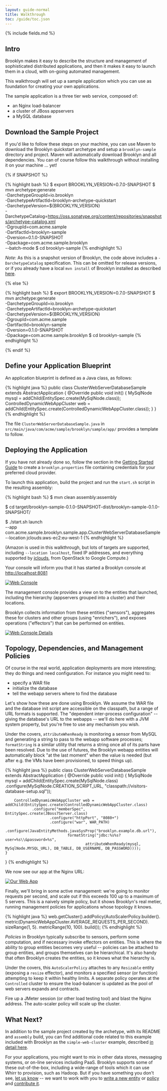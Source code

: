 ```yaml
---
layout: guide-normal
title: Walkthrough
toc: /guide/toc.json
---
```

{% include fields.md %}

## Intro

Brooklyn makes it easy to describe the structure and management of sophisticated distributed applications, 
and then it makes it easy to launch them in a cloud, with on-going automated management.

This walkthrough will set up a sample application which you can use as foundation for creating your own applications.

The sample application is a three tier web service, composed of:

* an Nginx load-balancer
* a cluster of JBoss appservers
* a MySQL database


## Download the Sample Project

If you'd like to follow these steps on your machine, you can use Maven to 
download the Brooklyn quickstart archetype and setup a `brooklyn-sample` directory and project. 
Maven will automatically download Brooklyn and all dependencies.
You can of course follow this walkthrough without installing it on your machine ... yet!

{% if SNAPSHOT %}

{% highlight bash %}
$ export BROOKLYN_VERSION=0.7.0-SNAPSHOT
$ mvn archetype:generate \
    -DarchetypeGroupId=io.brooklyn \
    -DarchetypeArtifactId=brooklyn-archetype-quickstart \
    -DarchetypeVersion=${BROOKLYN_VERSION} \
    -DarchetypeCatalog=https://oss.sonatype.org/content/repositories/snapshots/archetype-catalog.xml \
    -DgroupId=com.acme.sample \
    -DartifactId=brooklyn-sample \
    -Dversion=0.1.0-SNAPSHOT \
    -Dpackage=com.acme.sample.brooklyn \
    --batch-mode
$ cd brooklyn-sample
{% endhighlight %}

*Note*: As this is a snapshot version of Brooklyn, the code above includes a `-DarchetypeCatalog` specification.
This can be omitted for release versions, or if you already have a local `mvn install` of Brooklyn installed as described [here]({{site.path.guide}}/dev/code/index.html).

{% else %}

{% highlight bash %}
$ export BROOKLYN_VERSION=0.7.0-SNAPSHOT
$ mvn archetype:generate \
    -DarchetypeGroupId=io.brooklyn \
    -DarchetypeArtifactId=brooklyn-archetype-quickstart \
    -DarchetypeVersion=${BROOKLYN_VERSION} \
    -DgroupId=com.acme.sample \
    -DartifactId=brooklyn-sample \
    -Dversion=0.1.0-SNAPSHOT \
    -Dpackage=com.acme.sample.brooklyn
$ cd brooklyn-sample
{% endhighlight %}

{% endif %}

## Define your Application Blueprint

An application blueprint is defined as a Java class, as follows:

{% highlight java %}
public class ClusterWebServerDatabaseSample extends AbstractApplication {
    @Override
    public void init() {
        MySqlNode mysql = addChild(EntitySpec.create(MySqlNode.class));
        ControlledDynamicWebAppCluster web = addChild(EntitySpec.create(ControlledDynamicWebAppCluster.class));
    }
}
{% endhighlight %}

The file `ClusterWebServerDatabaseSample.java` in `src/main/java/com/acme/sample/brooklyn/sample/app/` 
provides a template to follow.


## Deploying the Application

If you have not already done so, follow the section in the 
[Getting Started Guide]({{site.path.guide}}/use/guide/quickstart/index.html) to create a `brooklyn.properties` 
file containing credentials for your preferred cloud provider. 

To launch this application, build the project and run the `start.sh` script in the resulting assembly:

{% highlight bash %}
$ mvn clean assembly:assembly

$ cd target/brooklyn-sample-0.1.0-SNAPSHOT-dist/brooklyn-sample-0.1.0-SNAPSHOT/

$ ./start.sh launch \
    --app com.acme.sample.brooklyn.sample.app.ClusterWebServerDatabaseSample \
    --location jclouds:aws-ec2:eu-west-1
{% endhighlight %}

(Amazon is used in this walkthrough, but lots of targets are supported,
including `--location localhost`, fixed IP addresses, and 
everything supported by [jclouds](http://jclouds.org), from OpenStack to Google Compute.)

Your console will inform you that it has started a Brooklyn console at [http://localhost:8081](http://localhost:8081)

[![Web Console](wt-starting-700.png "Web Console")](wt-starting.png) 

The management console provides a view on to the entities that launched,
including the hierarchy (appservers grouped into a cluster) and their locations. 

Brooklyn collects information from these entities ("sensors"), 
aggregates these for clusters and other groups (using "enrichers"),
and exposes operations ("effectors") that can be performed on entities.

[![Web Console Details](wt-tree-jboss-sensors-700.png "Web Console Details")](wt-tree-jboss-sensors.png) 


## Topology, Dependencies, and Management Policies

Of course in the real world, application deployments are more interesting;
they do things and need configuration.  For instance you might need to:

* specify a WAR file
* initialize the database
* tell the webapp servers where to find the database

Let's show how these are done using Brooklyn.
We assume the WAR file and the database init script are accessible
on the classpath, but a range of URL formats is supported.
The "dependent inter-process configuration" -- giving the database's URL
to the webapps -- we'll do here with a JVM system property,
but you're free to use any mechanism you wish.

Under the covers, ``attributeWhenReady`` is monitoring a sensor from MySQL
and generating a string to pass to the webapp software processes; ``formatString``
is a similar utility that returns a string once all of its parts have been resolved.
Due to the use of futures, the Brooklyn webapp entities will automatically
block "at the last moment" when the value is needed
(but after e.g. the VMs have been provisioned, to speed things up).

{% highlight java %}
public class ClusterWebServerDatabaseSample extends AbstractApplication {
    @Override
    public void init() {
        MySqlNode mysql = addChild(EntitySpec.create(MySqlNode.class)
                .configure(MySqlNode.CREATION_SCRIPT_URL, "classpath://visitors-database-setup.sql"));
        
        ControlledDynamicWebAppCluster web = addChild(EntitySpec.create(ControlledDynamicWebAppCluster.class)
                .configure("memberSpec", EntitySpec.create(JBoss7Server.class)
                        .configure("httpPort", "8080+")
                        .configure("war", WAR_PATH)
                        .configure(JavaEntityMethods.javaSysProp("brooklyn.example.db.url"), 
                                formatString("jdbc:%s%s?user=%s\\&password=%s", 
                                        attributeWhenReady(mysql, MySqlNode.MYSQL_URL), DB_TABLE, DB_USERNAME, DB_PASSWORD))));
    }
}
{% endhighlight %}

We now see our app at the Nginx URL:

[![Our Web App](wt-deployed-application-700.png "Screenshot of our Web App")](wt-deployed-application.png) 

Finally, we'll bring in some active management: we're going to monitor requests per second,
and scale out if this exceeds 100 up to a maximum of 5 servers.
This is a naively simple policy, but it shows Brooklyn's real metier,
running management policies for applications whose topology it knows. 

{% highlight java %}
        web.getCluster().addPolicy(AutoScalerPolicy.builder().
                        metric(DynamicWebAppCluster.AVERAGE_REQUESTS_PER_SECOND).
                        sizeRange(1, 5).
                        metricRange(10, 100).
                        build());
{% endhighlight %}
        
*Policies* in Brooklyn typically subscribe to sensors,  perform some computation, and if necessary invoke effectors on entities.  This is where the ability to group entities
becomes very useful -- policies can be attached to group entities, and groups themselves can be hierarchical. It's also handy that often Brooklyn creates the entities,
so it knows what the hierarchy is.

Under the covers, this ``AutoScalerPolicy`` attaches to any ``Resizable`` entity (exposing a ``resize`` effector), and monitors a specified sensor (or function) attempting to keep it within healthy limits. A separate policy operates at the ``Controlled`` cluster to ensure the load-balancer is updated as the pool of web servers expands and contracts.

Fire up a JMeter session (or other load testing tool) and blast the Nginx address. The auto-scaler policy will scale up the cluster.

## What Next?
 
In addition to the sample project created by the archetype, with its README and
`assembly` build, you can find additional code related to this example included with Brooklyn as the ``simple-web-cluster`` example,
described [in detail here]({{site.path.guide}}/use/examples/webcluster).

For your applications, you might want to mix in other data stores, messaging systems, or on-line services including PaaS.
Brooklyn supports some of these out-of-the-box, including a wide-range of tools which it can use Whirr to provision, such as Hadoop.
But if you have something you don't see, 
[let us know]({{site.path.guide}}/meta/contact.html) -- 
we want to work with you to 
[write a new entity]({{site.path.guide}}/dev/code/entity.html) or
[policy]({{site.path.guide}}/dev/code/policy.html) 
and [contribute it]({{site.path.guide}}/dev/how-to-contrib.html).


<!--

Alternatively you can just add a ``main`` method to the application class as follows:

{% highlight java %}
    public static void main(String[] argv) {
        List<String> args = Lists.newArrayList(argv);
        String port =  CommandLineUtil.getCommandLineOption(args, "--port", "8081+");
        String location = CommandLineUtil.getCommandLineOption(args, "--location", DEFAULT_LOCATION);

        BrooklynServerDetails server = BrooklynLauncher.newLauncher()
                .webconsolePort(port)
                .launch();

        Location loc = server.getManagementContext().getLocationRegistry().resolve(location);

        StartableApplication app = new WebClusterDatabaseExample()
                .appDisplayName("Brooklyn WebApp Cluster with Database example")
                .manage(server.getManagementContext());
        
        app.start(ImmutableList.of(loc));
        
        Entities.dumpInfo(app);
    }
{% endhighlight %}

Compile and run this with the [``brooklyn-all`` jar]({{site.path.guide}}/start/download.html) on the classpath,
pointing at your favourite WAR on your filesystem. 
(If the ``import`` packages aren't picked up correctly,
you can cheat by looking at [the file in Github](https://github.com/apache/incubator-brooklyn/blob/master/examples/simple-web-cluster/src/main/java/brooklyn/demo/WebClusterDatabaseExample.java);
and you'll find a sample WAR which uses the database as configured above 
[here](https://http://ccweb.cloudsoftcorp.com/maven/libs-snapshot-local/io/brooklyn/).)
 TODO example webapp url 
 
If you want to adventure beyond ``localhost`` (the default),
simply supply the your favourite cloud (e.g. ``aws-ec2:eu-west-1``)
with credentials set up as described [here]({{ site.path.guide }}/use/guide/management/index.html#startup-config).

-->
